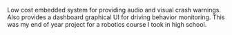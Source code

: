Low cost embedded system for providing audio and visual crash warnings. Also provides a dashboard graphical UI for driving behavior monitoring. This was my end of year project for a robotics course I took in high school.
